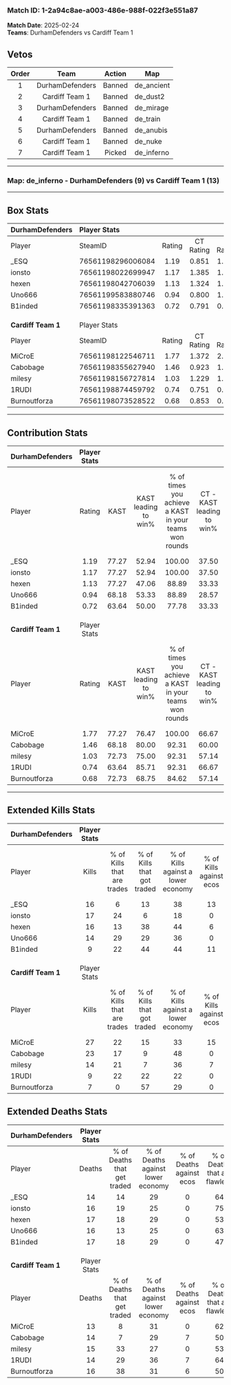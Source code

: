 ### Match ID: 1-2a94c8ae-a003-486e-988f-022f3e551a87  
**Match Date**: 2025-02-24  
**Teams**: DurhamDefenders vs Cardiff Team 1  

## Vetos  

| Order | Team | Action | Map |
| :---: | :--: | :----: | --- |
| 1 | DurhamDefenders | Banned | de_ancient |
| 2 | Cardiff Team 1 | Banned | de_dust2 |
| 3 | DurhamDefenders | Banned | de_mirage |
| 4 | Cardiff Team 1 | Banned | de_train |
| 5 | DurhamDefenders | Banned | de_anubis |
| 6 | Cardiff Team 1 | Banned | de_nuke |
| 7 | Cardiff Team 1 | Picked | de_inferno |

---  

### **Map**: de_inferno - DurhamDefenders (9) vs Cardiff Team 1 (13)  
---  

## Box Stats  

| **DurhamDefenders** | Player Stats      |        |           |          |       |       |       |         |        |      |     |
| :- | :- | :-: | :-: | :-: | :-: | :-: | :-: | :-: | :-: | :-: | :-: |
| Player              | SteamID           | Rating | CT Rating | T Rating | KAST  |  ADR  | Kills | Assists | Deaths | K/D  | HS% |
| _ESQ                | 76561198296006084 |  1.19  |   0.851   |  1.713   | 77.27 | 83.0  |  16   |    3    |   14   | 1.14 | 50  |
| ionsto              | 76561198022699947 |  1.17  |   1.385   |  1.079   | 77.27 | 77.6  |  17   |    4    |   16   | 1.06 | 47  |
| hexen               | 76561198042706039 |  1.13  |   1.324   |  1.066   | 77.27 | 85.9  |  16   |    3    |   17   | 0.94 | 37  |
| Uno666              | 76561199583880746 |  0.94  |   0.800   |  1.222   | 68.18 | 63.5  |  14   |    4    |   16   | 0.88 | 50  |
| B1inded             | 76561198335391363 |  0.72  |   0.791   |  0.790   | 63.64 | 69.8  |   9   |    6    |   17   | 0.53 | 44  |
|                     |                   |        |           |          |       |       |       |         |        |      |     |
|                     |                   |        |           |          |       |       |       |         |        |      |     |
|                     |                   |        |           |          |       |       |       |         |        |      |     |
| **Cardiff Team 1**  | Player Stats      |        |           |          |       |       |       |         |        |      |     |
| Player              | SteamID           | Rating | CT Rating | T Rating | KAST  |  ADR  | Kills | Assists | Deaths | K/D  | HS% |
| MiCroE              | 76561198122546711 |  1.77  |   1.372   |  2.096   | 77.27 | 116.5 |  27   |    5    |   13   | 2.08 | 44  |
| Cabobage            | 76561198355627940 |  1.46  |   0.923   |  1.960   | 68.18 | 100.8 |  23   |    4    |   14   | 1.64 | 65  |
| milesy              | 76561198156727814 |  1.03  |   1.229   |  1.090   | 72.73 | 70.6  |  14   |    6    |   15   | 0.93 | 50  |
| 1RUDI               | 76561198874459792 |  0.74  |   0.751   |  0.917   | 63.64 | 56.1  |   9   |    4    |   14   | 0.64 | 66  |
| Burnoutforza        | 76561198073528522 |  0.68  |   0.853   |  0.809   | 72.73 | 54.7  |   7   |    6    |   16   | 0.44 | 85  |
---  

## Contribution Stats  

| **DurhamDefenders** | Player Stats |       |                      |                                                        |                           |                                                             |                          |                                                            |
| :- | :-: | :-: | :-: | :-: | :-: | :-: | :-: | :-: |
| Player              |    Rating    | KAST  | KAST leading to win% | % of times you achieve a KAST in your teams won rounds | CT - KAST leading to win% | CT - % of times you achieve a KAST in your teams won rounds | T - KAST leading to win% | T - % of times you achieve a KAST in your teams won rounds |
| _ESQ                |     1.19     | 77.27 |        52.94         |                         100.00                         |           37.50           |                           100.00                            |          66.67           |                           100.00                           |
| ionsto              |     1.17     | 77.27 |        52.94         |                         100.00                         |           37.50           |                           100.00                            |          66.67           |                           100.00                           |
| hexen               |     1.13     | 77.27 |        47.06         |                         88.89                          |           33.33           |                           100.00                            |          62.50           |                           83.33                            |
| Uno666              |     0.94     | 68.18 |        53.33         |                         88.89                          |           28.57           |                            66.67                            |          75.00           |                           100.00                           |
| B1inded             |     0.72     | 63.64 |        50.00         |                         77.78                          |           33.33           |                           100.00                            |          80.00           |                           66.67                            |
|                     |              |       |                      |                                                        |                           |                                                             |                          |                                                            |
|                     |              |       |                      |                                                        |                           |                                                             |                          |                                                            |
|                     |              |       |                      |                                                        |                           |                                                             |                          |                                                            |
| **Cardiff Team 1**  | Player Stats |       |                      |                                                        |                           |                                                             |                          |                                                            |
| Player              |    Rating    | KAST  | KAST leading to win% | % of times you achieve a KAST in your teams won rounds | CT - KAST leading to win% | CT - % of times you achieve a KAST in your teams won rounds | T - KAST leading to win% | T - % of times you achieve a KAST in your teams won rounds |
| MiCroE              |     1.77     | 77.27 |        76.47         |                         100.00                         |           66.67           |                           100.00                            |          81.82           |                           100.00                           |
| Cabobage            |     1.46     | 68.18 |        80.00         |                         92.31                          |           60.00           |                            75.00                            |          90.00           |                           100.00                           |
| milesy              |     1.03     | 72.73 |        75.00         |                         92.31                          |           57.14           |                           100.00                            |          88.89           |                           88.89                            |
| 1RUDI               |     0.74     | 63.64 |        85.71         |                         92.31                          |           66.67           |                           100.00                            |          100.00          |                           88.89                            |
| Burnoutforza        |     0.68     | 72.73 |        68.75         |                         84.62                          |           57.14           |                           100.00                            |          77.78           |                           77.78                            |
---  

## Extended Kills Stats  

| **DurhamDefenders** | Player Stats |                            |                            |                                    |                         |                              |                                 |                                       |                    |           |
| :- | :-: | :-: | :-: | :-: | :-: | :-: | :-: | :-: | :-: | :-: |
| Player              |    Kills     | % of Kills that are trades | % of Kills that got traded | % of Kills against a lower economy | % of Kills against ecos | % of Kills that are flawless | % of Kills that are close duels | % of Kills that are assisted by flash | Pistol Round Kills | AWP Kills |
| _ESQ                |      16      |             6              |             13             |                 38                 |           13            |              69              |                6                |                   0                   |         2          |     0     |
| ionsto              |      17      |             24             |             6              |                 18                 |            0            |              53              |                6                |                   0                   |         2          |     3     |
| hexen               |      16      |             13             |             38             |                 44                 |            6            |              38              |               13                |                   0                   |         2          |     0     |
| Uno666              |      14      |             29             |             29             |                 36                 |            0            |              64              |                7                |                   7                   |         0          |     0     |
| B1inded             |      9       |             22             |             44             |                 44                 |           11            |              44              |               22                |                   0                   |         1          |     0     |
|                     |              |                            |                            |                                    |                         |                              |                                 |                                       |                    |           |
|                     |              |                            |                            |                                    |                         |                              |                                 |                                       |                    |           |
|                     |              |                            |                            |                                    |                         |                              |                                 |                                       |                    |           |
| **Cardiff Team 1**  | Player Stats |                            |                            |                                    |                         |                              |                                 |                                       |                    |           |
| Player              |    Kills     | % of Kills that are trades | % of Kills that got traded | % of Kills against a lower economy | % of Kills against ecos | % of Kills that are flawless | % of Kills that are close duels | % of Kills that are assisted by flash | Pistol Round Kills | AWP Kills |
| MiCroE              |      27      |             22             |             15             |                 33                 |           15            |              63              |                4                |                   0                   |         3          |     4     |
| Cabobage            |      23      |             17             |             9              |                 48                 |            0            |              65              |                4                |                   4                   |         2          |     0     |
| milesy              |      14      |             21             |             7              |                 36                 |            7            |              57              |                0                |                   0                   |         1          |     0     |
| 1RUDI               |      9       |             22             |             22             |                 22                 |            0            |              33              |                0                |                   0                   |         1          |     1     |
| Burnoutforza        |      7       |             0              |             57             |                 29                 |            0            |              71              |                0                |                   0                   |         1          |     1     |
## Extended Deaths Stats  

| **DurhamDefenders** | Player Stats |                             |                                   |                          |                               |                            |                           |               |
| :- | :-: | :-: | :-: | :-: | :-: | :-: | :-: | :-: |
| Player              |    Deaths    | % of Deaths that get traded | % of Deaths against lower economy | % of Deaths against ecos | % of Deaths that are flawless | % of Deaths that are close | % of Deaths while blinded | Deaths to AWP |
| _ESQ                |      14      |             14              |                29                 |            0             |              64               |             7              |             0             |       2       |
| ionsto              |      16      |             19              |                25                 |            0             |              75               |             6              |             0             |       1       |
| hexen               |      17      |             18              |                29                 |            0             |              53               |             0              |             0             |       1       |
| Uno666              |      16      |             13              |                25                 |            0             |              63               |             0              |             6             |       1       |
| B1inded             |      17      |             18              |                29                 |            0             |              47               |             0              |             0             |       1       |
|                     |              |                             |                                   |                          |                               |                            |                           |               |
|                     |              |                             |                                   |                          |                               |                            |                           |               |
|                     |              |                             |                                   |                          |                               |                            |                           |               |
| **Cardiff Team 1**  | Player Stats |                             |                                   |                          |                               |                            |                           |               |
| Player              |    Deaths    | % of Deaths that get traded | % of Deaths against lower economy | % of Deaths against ecos | % of Deaths that are flawless | % of Deaths that are close | % of Deaths while blinded | Deaths to AWP |
| MiCroE              |      13      |              8              |                31                 |            0             |              62               |             8              |             0             |       2       |
| Cabobage            |      14      |              7              |                29                 |            7             |              50               |             14             |             0             |       1       |
| milesy              |      15      |             33              |                27                 |            0             |              53               |             13             |             0             |       0       |
| 1RUDI               |      14      |             29              |                36                 |            7             |              64               |             7              |             7             |       0       |
| Burnoutforza        |      16      |             38              |                31                 |            6             |              50               |             6              |             0             |       0       |
